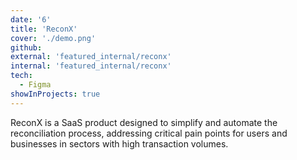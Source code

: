 ```yaml
---
date: '6'
title: 'ReconX'
cover: './demo.png'
github: 
external: 'featured_internal/reconx'
internal: 'featured_internal/reconx'
tech:
  - Figma
showInProjects: true
---
```


ReconX is a SaaS product designed to simplify and automate the reconciliation process, addressing critical pain points for users and businesses in sectors with high transaction volumes.
